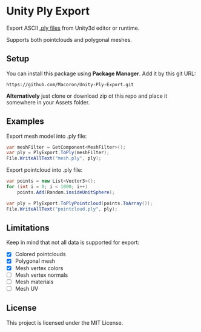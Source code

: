 # Unity Ply Export
Export ASCII [.ply files](https://en.wikipedia.org/wiki/PLY_(file_format)) from Unity3d editor or runtime. 

Supports both pointclouds and polygonal meshes.

## Setup
You can install this package using **Package Manager**. Add it by this git URL:
```
https://github.com/Macoron/Unity-Ply-Export.git
```

**Alternatively** just clone or download zip ot this repo and place it somewhere in your Assets folder.

## Examples
Export mesh model into .ply file:
```csharp
var meshFilter = GetComponent<MeshFilter>();
var ply = PlyExport.ToPly(meshFilter);
File.WriteAllText("mesh.ply", ply);
```

Export pointcloud into .ply file:
```csharp
var points = new List<Vector3>();
for (int i = 0; i < 1000; i++)
    points.Add(Random.insideUnitSphere);

var ply = PlyExport.ToPlyPointcloud(points.ToArray());
File.WriteAllText("pointcloud.ply", ply);
```

## Limitations
Keep in mind that not all data is supported for export:
- [x] Colored pointclouds
- [x] Polygonal mesh
- [x] Mesh vertex colors
- [ ] Mesh vertex normals
- [ ] Mesh materials
- [ ] Mesh UV

## License
This project is licensed under the MIT License.
